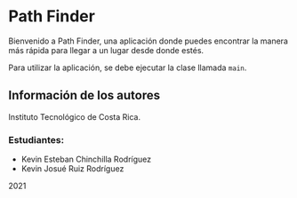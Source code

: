 # Path Finder

Bienvenido a Path Finder, una aplicación donde puedes encontrar la manera más rápida para llegar a un lugar desde donde estés.

Para utilizar la aplicación, se debe ejecutar la clase llamada `main`.

## Información de los autores
Instituto Tecnológico de Costa Rica.

### Estudiantes: 
- Kevin Esteban Chinchilla Rodríguez
- Kevin Josué Ruiz Rodríguez

2021
